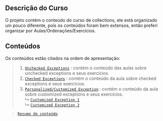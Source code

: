 ## Descrição do Curso

O projeto contém o conteúdo do curso de collections, ele está organizado um pouco diferente, pois os  conteúdos foram bem extensos, então preferi organizar por Aulas/Ordenações/Exercícios.

## Conteúdos
Os conteúdos estão citados na ordem de apresentação:
>1. [`Unchecked Exceptions`](https://github.com/jsrbrt/Dio-java-basico/blob/main/5-exceptions/src/UncheckedException.java) : contém o conteúdo das aulas sobre unchecked exceptions e seus exercícios.<br>
>2. [`Checked Exceptions`](https://github.com/jsrbrt/Dio-java-basico/blob/main/5-exceptions/src/CheckedException.java) : contém o conteúdo da aula sobre checked exceptions e seus exercícios.<br>
>3. [`Personalized/Customized Exception`](https://github.com/jsrbrt/Dio-java-basico/tree/main/5-exceptions/src) : contém o conteúdo da aula sobre customized exceptions e seus exercícios. <br>
>    ↳ [`Customized Exception 1`](https://github.com/jsrbrt/Dio-java-basico/blob/main/5-exceptions/src/CustomizedException.java) <br>
>    ↳ [`Customized Exception 2`](https://github.com/jsrbrt/Dio-java-basico/blob/main/4-collections/src/Aulas/CustomizedException2.java)<br>

>[`Resumo do conteúdo`](https://github.com/jsrbrt/Dio-java-basico/blob/main/5-exceptions/src/README.md)



